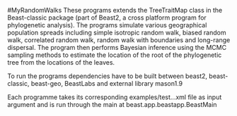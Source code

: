 #MyRandomWalks
These programs extends the TreeTraitMap class in the Beast-classic package (part of Beast2, 
a cross platform program for phylogenetic analysis).  The programs simulate various geographical 
population spreads including simple isotropic random walk, biased random walk, correlated random walk,
random walk with boundaries and long-range dispersal.  The program then performs Bayesian inference
using the MCMC sampling methods to estimate the location of the root of the phylogenetic tree from the 
locations of the leaves.

To run the programs dependencies have to be built between beast2, beast-classic, beast-geo, BeastLabs
and external library mason1.9

Each programme takes its corresponding examples/test...xml file as input argument and is run through the
main at beast.app.beastapp.BeastMain

